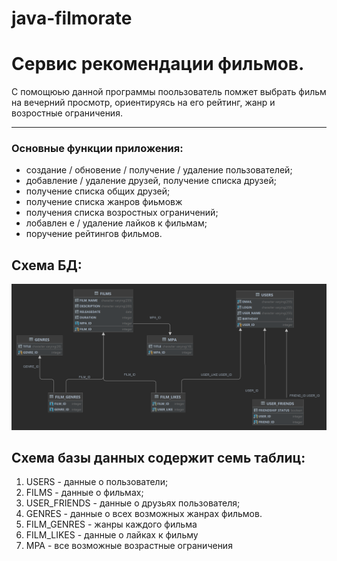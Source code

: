# java-filmorate
# Сервис рекомендации фильмов.
С помощюью данной программы поользователь помжет выбрать фильм на вечерний просмотр, ориентируясь на его рейтинг, жанр и возростные ограничения.
**********************************************************************************
### Основные функции приложения:
- создание / обновение / получение / удаление пользователей;
- добавление / удаление друзей, получение списка друзей;
- получение списка общих друзей;
- получение списка жанров фиьмовж
- получения списка возростных ограничений;
- лобавлен е / удаление лайков к фильмам;
- поручение рейтингов фильмов.

## Схема БД:

![](Схема.png)

## Схема базы данных содержит семь таблиц:
1. USERS - данные о пользователи;
2. FILMS - данные о фильмах;
3. USER_FRIENDS - данные о друзьях пользователя;
4. GENRES - данные о всех возможных жанрах фильмов.
5. FILM_GENRES - жанры каждого фильма
6. FILM_LIKES - данные о лайках к фильму
7. MPA - все возможные возрастные ограничения
